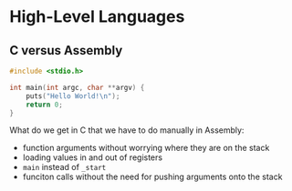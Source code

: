 # High-Level Languages

## C versus Assembly

```C
#include <stdio.h>

int main(int argc, char **argv) {
    puts("Hello World!\n");
    return 0;
}
```

What do we get in C that we have to do manually in Assembly:
 * function arguments without worrying where they are on the stack
 * loading values in and out of registers
 * `main` instead of `_start`
 * funciton calls without the need for pushing arguments onto the stack
